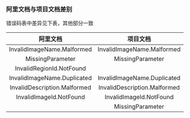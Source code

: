 ### 阿里文档与项目文档差别

错误码表中差异见下表，其他部分一致

|阿里文档|项目文档|
|:-:|:-:|
|InvalidImageName.Malformed|InvalidImageName.Malformed|
|MissingParameter|MissingParameter|
|InvalidRegionId.NotFound||
|InvalidImageName.Duplicated|InvalidImageName.Duplicated|
|InvalidDescription.Malformed|InvalidDescription.Malformed|
|InvalidImageId.NotFound|InvalidImageId.NotFound|
||MissingParameter|
